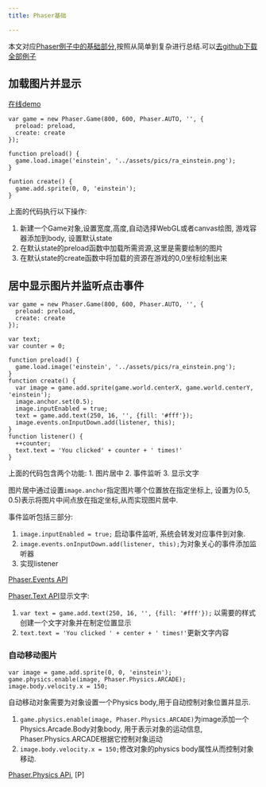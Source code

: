 ```yaml
---
title: Phaser基础

---
```


本文对应[Phaser例子中的基础部分][1],按照从简单到复杂进行总结.可以[去github下载全部例子][2]

## 加载图片并显示

[在线demo][3]

```
var game = new Phaser.Game(800, 600, Phaser.AUTO, '', {
  preload: preload,
  create: create
});

function preload() {
  game.load.image('einstein', '../assets/pics/ra_einstein.png');
}

funtion create() {
  game.add.sprite(0, 0, 'einstein');
}
```

上面的代码执行以下操作:
1. 新建一个Game对象,设置宽度,高度,自动选择WebGL或者canvas绘图, 游戏容器添加到body, 设置默认state
2. 在默认state的preload函数中加载所需资源,这里是需要绘制的图片
3. 在默认state的create函数中将加载的资源在游戏的0,0坐标绘制出来

## 居中显示图片并监听点击事件

```
var game = new Phaser.Game(800, 600, Phaser.AUTO, '', {
  preload: preload,
  create: create
});

var text;
var counter = 0;

function preload() {
  game.load.image('einstein', '../assets/pics/ra_einstein.png');
}
function create() {
  var image = game.add.sprite(game.world.centerX, game.world.centerY, 'einstein');
  image.anchor.set(0.5);
  image.inputEnabled = true;
  text = game.add.text(250, 16, '', {fill: '#fff'});
  image.events.onInputDown.add(listener, this);
}
function listener() {
  ++counter;
  text.text = 'You clicked' + counter + ' times!'
}
```

上面的代码包含两个功能: 1. 图片居中 2. 事件监听 3. 显示文字

图片居中通过设置`image.anchor`指定图片哪个位置放在指定坐标上, 设置为(0.5, 0.5)表示将图片中间点放在指定坐标,从而实现图片居中.

事件监听包括三部分:

1. `image.inputEnabled = true;` 启动事件监听, 系统会转发对应事件到对象.
2. `image.events.onInputDown.add(listener, this);`为对象关心的事件添加监听器
3. 实现listener

[Phaser.Events API][4]

[Phaser.Text API][6]显示文字:

1. `var text = game.add.text(250, 16, '', {fill: '#fff'});` 以需要的样式创建一个文字对象并在制定位置显示
2. `text.text = 'You clicked ' + center + ' times!'`更新文字内容

### 自动移动图片

```
var image = game.add.sprite(0, 0, 'einstein');
game.physics.enable(image, Phaser.Physics.ARCADE);
image.body.velocity.x = 150;
```

自动移动对象需要为对象设置一个Physics body,用于自动控制对象位置并显示.

1. `game.physics.enable(image, Phaser.Physics.ARCADE)`为image添加一个Physics.Arcade.Body对象body, 用于表示对象的运动信息, Phaser.Physics.ARCADE根据它控制对象运动
2. `image.body.velocity.x = 150;`修改对象的physics body属性从而控制对象移动.

[Phaser.Physics APi][7], [P]

[7]: http://phaser.io/docs/2.4.2/Phaser.Physics.html
[6]: http://phaser.io/docs/2.4.2/Phaser.Text.html
[5]: http://qiudeqing.com/learn-phaser/example/basic/02.html
[4]: http://phaser.io/docs/2.4.2/Phaser.Sprite.html#events
[3]: http://qiudeqing.com/learn-phaser/example/basic/01.html
[2]: https://github.com/photonstorm/phaser-examples
[1]: http://phaser.io/examples/v2/category/basics
